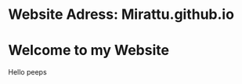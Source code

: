 # Website Adress: Mirattu.github.io
<html>
<head>
  <title>website</title>
</head>
<body>
      <H1>Welcome to my Website</H1>
  <p>Hello peeps</p>
  </body>
  </html>
